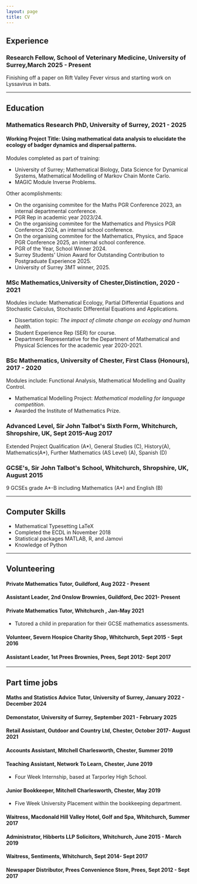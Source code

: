 ```yaml
---
layout: page
title: CV
---
```


## Experience 

### Research Fellow, School of Veterinary Medicine, University of Surrey,March 2025 - Present
Finishing off a paper on Rift Valley Fever virsus and starting work on Lyssavirus in bats.

---
## Education 

### Mathematics Research PhD, University of Surrey, 2021 - 2025
#### Working Project Title: Using mathematical data analysis to elucidate the ecology of badger dynamics and dispersal patterns.
Modules completed as part of training: 
- University of Surrey; Mathematical Biology, Data Science for Dynamical Systems, Mathematical Modelling of Markov Chain Monte Carlo.
- MAGIC Module Inverse Problems.
  
Other acomplishments:
- On the organising commitee for the Maths PGR Conference 2023, an internal departmental conference.
- PGR Rep in academic year 2023/24.
- On the organising commitee for the Mathematics and Physics PGR Conference 2024, an internal school conference.
- On the organising commitee for the Mathematics, Physics, and Space PGR Conference 2025, an internal school conference.
- PGR of the Year, School Winner 2024.
- Surrey Students' Union Award for Outstanding Contribution to Postgraduate Experience 2025.
- University of Surrey 3MT winner, 2025.

### MSc Mathematics,University of Chester,Distinction, 2020 - 2021
Modules include: Mathematical Ecology, Partial Differential Equations and Stochastic Calculus, Stochastic Differential Equations and Applications.
- Dissertation topic: _The impact of climate change on ecology and human health_.
- Student Experience Rep (SER) for course.
- Department Representative for the Department of Mathematical and Physical Sciences for the academic year 2020-2021.

### BSc Mathematics, University of Chester, First Class (Honours), 2017 - 2020
Modules include: Functional Analysis, Mathematical Modelling and Quality Control.
- Mathematical Modelling Project: _Mathematical modelling for language competition_.
- Awarded the Institute of Mathematics Prize.
      
### Advanced Level, Sir John Talbot's Sixth Form, Whitchurch, Shropshire, UK, Sept 2015-Aug 2017
Extended Project Qualification (A*), General Studies (C), History(A), Mathematics(A*), Further Mathematics (AS Level) (A), Spanish (D) 
    
### GCSE's, Sir John Talbot's School, Whitchurch, Shropshire, UK, August 2015
9 GCSEs grade A*-B including Mathematics (A*) and English (B)
 
 ---
## Computer Skills

- Mathematical Typesetting LaTeX
- Completed the ECDL in November 2018
- Statistical packages MATLAB, R, and Jamovi
- Knowledge of Python

 ---
## Volunteering

#### Private Mathematics Tutor, Guildford, Aug 2022 - Present

#### Assistant Leader, 2nd Onslow Brownies, Guildford, Dec 2021- Present

#### Private Mathematics Tutor, Whitchurch , Jan-May 2021
- Tutored a child in preparation for their GCSE mathematics assessments.

#### Volunteer, Severn Hospice Charity Shop, Whitchurch,  Sept 2015 - Sept 2016

#### Assistant Leader, 1st Prees Brownies, Prees, Sept 2012- Sept 2017

 ---
## Part time jobs 

#### Maths and Statistics Advice Tutor, University of Surrey, January 2022 - December 2024

#### Demonstator, University of Surrey, September 2021 - February 2025

#### Retail Assistant, Outdoor and Country Ltd, Chester, October 2017- August 2021

#### Accounts Assistant, Mitchell Charlesworth, Chester, Summer 2019

#### Teaching Assistant, Network To Learn, Chester, June 2019
- Four Week Internship, based at Tarporley High School.

#### Junior Bookkeeper, Mitchell Charlesworth, Chester, May 2019
- Five Week University Placement within the bookkeeping department.

#### Waitress, Macdonald Hill Valley Hotel, Golf and Spa, Whitchurch, Summer 2017

#### Administrator, Hibberts LLP Solicitors, Whitchurch, June 2015 - March 2019    

#### Waitress, Sentiments, Whitchurch, Sept 2014- Sept 2017              
                 
#### Newspaper Distributor, Prees Convenience Store, Prees, Sept 2012 - Sept 2017      
